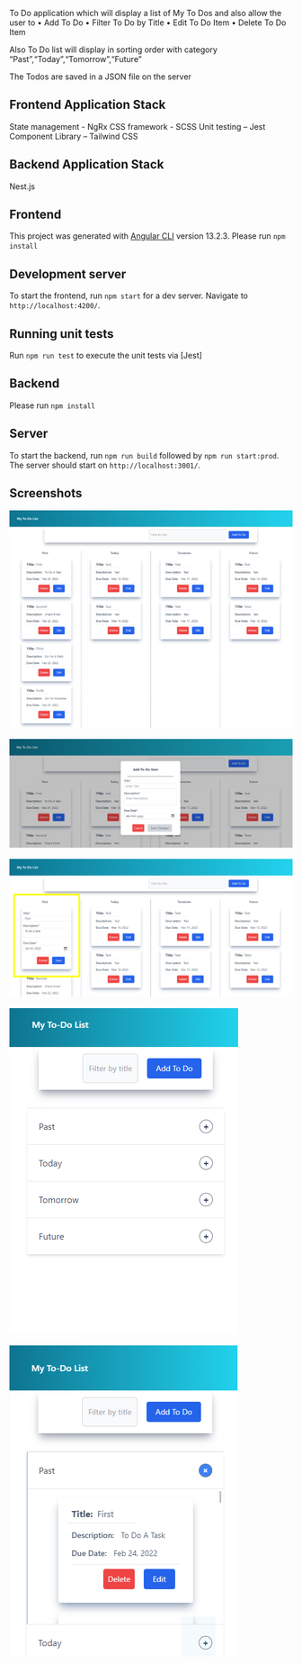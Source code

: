 To Do application which will display a list of My To Dos and also allow the user to
•	Add To Do
•	Filter To Do by Title
•	Edit To Do Item
•	Delete To Do Item

Also To Do list will display in sorting order with category “Past”,“Today”,“Tomorrow”,“Future”

The Todos are saved in a JSON file on the server

## Frontend Application Stack

State management - NgRx
CSS framework - SCSS
Unit testing – Jest
Component Library – Tailwind CSS

## Backend Application Stack

Nest.js

## Frontend

This project was generated with [Angular CLI](https://github.com/angular/angular-cli) version 13.2.3. Please run `npm install`

## Development server

To start the frontend, run `npm start` for a dev server. Navigate to `http://localhost:4200/`.

## Running unit tests

Run `npm run test` to execute the unit tests via [Jest]

## Backend

Please run `npm install`

## Server

To start the backend, run `npm run build` followed by  `npm run start:prod`. The server should start on `http://localhost:3001/`.

## Screenshots

![image info](./screenshots/Desktop_List_View.png) <br/><br/>
![image info](./screenshots/Add_To_Do.png) <br/><br/>
![image info](./screenshots/Edit_To_Do.png) <br/><br/>
![image info](./screenshots/Responsive_List_View.png) <br/><br/>
![image info](./screenshots/Responsive_Accordian.png) 

